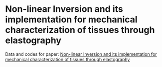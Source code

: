 # Non-linear Inversion and its implementation for mechanical characterization of tissues through elastography
Data and codes for paper: 
[Non-linear Inversion and its implementation for mechanical characterization of tissues through elastography](https://www.sciencedirect.com/science/article/)
